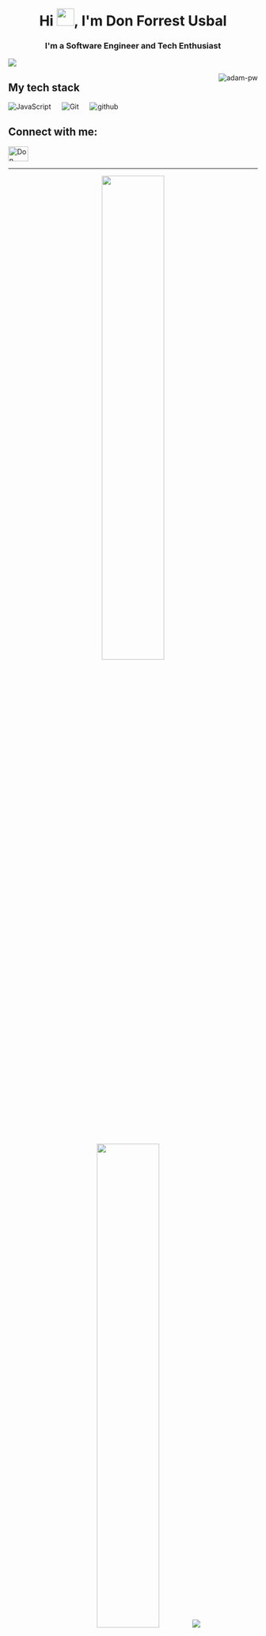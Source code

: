 <h1 align="center">Hi <img src="https://media.giphy.com/media/hvRJCLFzcasrR4ia7z/giphy.gif" width="35">, I'm Don Forrest Usbal</h1>
<h3 align="center">I'm a Software Engineer and Tech Enthusiast</h3>

![](https://github.com/halfrost/halfrost/blob/master/icons/header_.png)


<p><img align="right" src="https://github.com/Adam-pw/Adam-pw/blob/main/animation_500_kxa883sd.gif" alt="adam-pw" /></p>

## My tech stack

<p align="left"> 

  <a> 
     <img alt="JavaScript" src="https://img.shields.io/badge/JavaScript%20-%23F7DF1E.svg?logo=javascript&logoColor=black">
   </a>
  &emsp;
  <a>
    <img alt="Git" src="https://img.shields.io/badge/-git-red?logo=git&logoColor=white"/>
  </a>
  &emsp;
  <a> 
    <img alt="github" src="https://img.shields.io/badge/-GitHub-black?logo=github&logoColor=white">
  </a>
  &emsp;
</p>


## Connect with me:
<p align="left">
  <a href="https://www.linkedin.com/in/don-forrest-usbal/" target="blank"><img align="center"
      src="https://raw.githubusercontent.com/rahuldkjain/github-profile-readme-generator/master/src/images/icons/Social/linked-in-alt.svg"
      alt="Don Forrest Usbal" height="30" width="40" />
  </a>
</p>

-----
<p align="center">
  <img height="50%" width="auto" src ="https://github-readme-stats.vercel.app/api?username=Don-PhDev&show_icons=true&count_private=true&theme=darcula&hide_border=true&hide=issues,contribs&bg_color=00000000">
  <img height="50%" width="auto" src ="https://github-readme-stats.vercel.app/api/top-langs/?username=Don-PhDev&layout=compact&hide_border=true&theme=darcula&bg_color=00000000&langs_count=6&hide=jupyter%20notebook,tex,css,php">
  <img src ="[![GitHub Streak](https://github-readme-streak-stats.herokuapp.com?user=Don-PhDev&theme=algolia&hide_border=true&date_format=j%20M%5B%20Y%5D)](https://git.io/streak-stats)
">
  <br>
  <br>
 </p>
